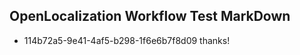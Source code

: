 ## OpenLocalization Workflow Test MarkDown
* 114b72a5-9e41-4af5-b298-1f6e6b7f8d09 thanks!

<!--HONumber=Aug16_HO4-->


